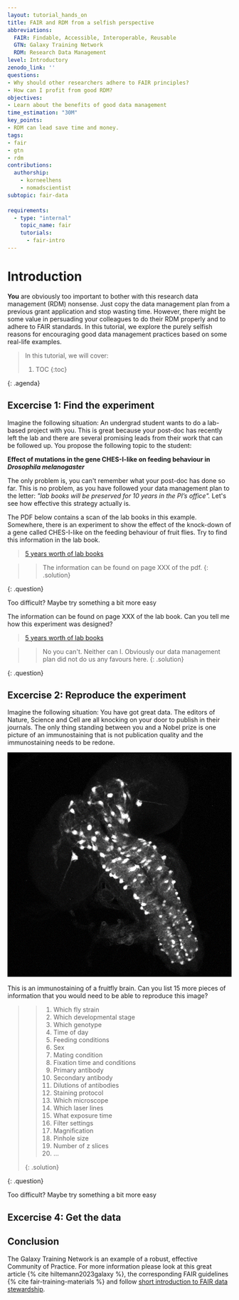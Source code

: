```yaml
---
layout: tutorial_hands_on
title: FAIR and RDM from a selfish perspective
abbreviations:
  FAIR: Findable, Accessible, Interoperable, Reusable
  GTN: Galaxy Training Network
  RDM: Research Data Management
level: Introductory
zenodo_link: ''
questions:
- Why should other researchers adhere to FAIR principles?
- How can I profit from good RDM?
objectives:
- Learn about the benefits of good data management
time_estimation: "30M"
key_points:
- RDM can lead save time and money.
tags:
- fair
- gtn
- rdm
contributions:
  authorship:
    - korneelhens
    - nomadscientist
subtopic: fair-data

requirements:
  - type: "internal"
    topic_name: fair
    tutorials:
      - fair-intro
---
```



# Introduction

**You** are obviously too important to bother with this research data management (RDM) nonsense. Just copy the data management plan from a previous grant application and stop wasting time.
However, there might be some value in persuading your colleagues to do their RDM properly and to adhere to FAIR standards. In this tutorial, we explore the purely selfish reasons for encouraging good data management practices based on some real-life examples.


> <agenda-title></agenda-title>
>
> In this tutorial, we will cover:
>
> 1. TOC
> {:toc}
>
{: .agenda}




## Excercise 1: Find the experiment

Imagine the following situation: An undergrad student wants to do a lab-based project with you. This is great because your post-doc has recently left the lab and there are several promising leads from their work that can be followed up. You propose the following topic to the student: 

**Effect of mutations in the gene CHES-I-like on feeding behaviour in _Drosophila melanogaster_**

The only problem is, you can't remember what your post-doc has done so far. This is no problem, as you have followed your data management plan to the letter: _"lab books will be preserved for 10 years in the PI’s office"._ Let's see how effective this strategy actually is.

<question-title></question-title>
The PDF below contains a scan of the lab books in this example. Somewhere, there is an experiment to show the effect of the knock-down of a gene called CHES-I-like on the feeding behaviour of fruit flies. Try to find this information in the lab book.

> [5 years worth of lab books](Lab-book_excercise1.pdf)

> > <solution-title></solution-title>
> > The information can be found on page XXX of the pdf.
> {: .solution}
>
{: .question}

Too difficult? Maybe try something a bit more easy

<question-title></question-title>

The information can be found on page XXX of the lab book. Can you tell me how this experiment was designed?

> [5 years worth of lab books](Lab-book_excercise1.pdf)

> > <solution-title></solution-title>
> > No you can't. Neither can I. Obviously our data management plan did not do us any favours here.
> {: .solution}
>
{: .question} 


## Excercise 2: Reproduce the experiment

Imagine the following situation: You have got great data. The editors of Nature, Science and Cell are all knocking on your door to publish in their journals. The only thing standing between you and a Nobel prize is one picture of an immunostaining that is not publication quality and the immunostaining needs to be redone. 

![Wonky immunostaining](flybrain.png "Immunostaining")

<question-title></question-title>
This is an immunostaining of a fruitfly brain. Can you list 15 more pieces of information that you would need to be able to reproduce this image?

> > <solution-title></solution-title>
> > 1. Which fly strain
> > 2. Which developmental stage
> > 3. Which genotype
> > 4. Time of day
> > 5. Feeding conditions
> > 6. Sex
> > 7. Mating condition
> > 8. Fixation time and conditions
> > 9. Primary antibody
> > 10. Secondary antibody
> > 11. Dilutions of antibodies
> > 12. Staining protocol
> > 13. Which microscope
> > 14. Which laser lines
> > 15. What exposure time
> > 16. Filter settings
> > 17. Magnification
> > 18. Pinhole size
> > 19. Number of z slices
> > 20. ...
> > 
> {: .solution}
>
{: .question}

Too difficult? Maybe try something a bit more easy



## Excercise 4: Get the data


## Conclusion

The Galaxy Training Network is an example of a robust, effective Community of Practice.
For more information please look at this great article {% cite hiltemann2023galaxy %}, the corresponding FAIR guidelines {% cite fair-training-materials %} and follow [short introduction to FAIR data stewardship](http://fellowship.elixiruknode.org/).
